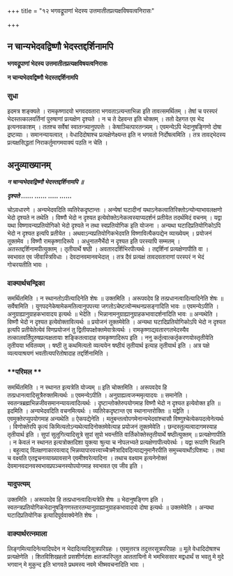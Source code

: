 +++
title = "१२ भगवद्रूपाणां भेदस्य उत्तमातीतप्रत्यक्षविषयत्वनिरासः"

+++


## न चान्यभेदवद्विष्णौ भेदस्तद्दर्शिनामपि

**भगवद्रूपाणां भेदस्य उत्तमातीतप्रत्यक्षविषयत्वनिरासः**

**न चान्यभेदवद्विष्णौ भेदस्तद्दर्शिनामपि**

### **सुधा**

इदमत्र शङ्क्यते । रामकृष्णादयो भगवदवतारा भगवताऽत्यन्ताभिन्ना इति तावत्समर्थितम् । तेषां च परस्परं भेदस्तत्कालवर्तिनां पुरुषाणां प्रत्यक्षेण दृश्यते । न च ते देहवन्त इति चोक्तम् । ततो देहगत एव भेद इत्यनवकाशम् । ततश्च सर्वेषां स्वातन्त्र्यानुपपत्तेः । केषाञ्चित्पारतन्त्र्यम् । एवमन्येऽपि भेदानुषङ्गिणो दोषा द्रष्टव्याः । समानन्यायत्वात् । वेधादिदोषाश्च प्रत्यक्षेणेक्ष्यन्त इति न भगवतो निर्दोषत्वमिति । तत्र तावद्भेदस्य प्रत्यक्षसिद्धतां निराकर्तुमागमवाक्यं पठति न चेति ।

## **अनुव्याख्यानम्**

***न चान्यभेदवद्विष्णौ भेदस्तद्दर्शिनामपि ॥***

***दृश्यते ...... ...... ..... ......***

चोऽवधारणे । अन्यभेदवदिति व्यतिरेकदृष्टान्तः । अन्येषां घटादीनां यथाऽनेकत्वातिरिक्तोऽन्योन्याभावलक्षणो भेदो दृश्यते न तथेति । विष्णौ भेदो न दृश्यत इत्येवोक्तेऽनेकत्वस्याप्यदर्शनं प्रतीयेत तदर्थमिदं वचनम् । यद्वा यथा विष्णावन्यप्रतियोगिको भेदो दृश्यते न तथा स्वप्रतियोगिक इति योजना । अन्यथा घटादिप्रतियोगिकोऽपि भेदो न दृश्यत इत्यपि प्रतीयेत । अथवाऽन्यप्रतियोगिकभेदवति विष्णावित्यैकपद्येन व्याख्येयम् । प्रयोजनं तूक्तमेव । विष्णौ रामकृष्णादिरूपे । अधुनातनैर्भेदो न दृश्यत इति परस्यापि सम्मतम् । अतस्तद्दर्शिनामपीत्युक्तम् । तृतीयार्थे षष्ठी । अवतारदर्शिभिरपीत्यर्थः । तद्दर्शिनां प्रत्यक्षेणापीति वा । स्वभावत एव जीवास्त्रिविधाः । देवदानवमानवभेदात् । तत्र दैवं प्रत्यक्षं तावदवताराणां परस्परं न भेदं गोचरयतीति भावः ।

### **वाक्यार्थचन्द्रिका**

समर्थितमिति । न स्थानतोऽपीत्यादिनेति शेषः ॥ उक्तमिति । अरूपवदेव हि तत्प्रधानत्वादित्यादिनेति शेषः ॥ सर्वेषामिति । युगपदनेकेषामेकमतित्वानुपपत्त्या जगतोऽचेष्टत्वोन्मथनप्रसङ्गादिति भावः ॥ एवमन्येऽपीति । अनुग्राह्यानुग्राहकभावादय इत्यर्थः ॥ भेदेति । भिन्नानामनुग्राह्यानुग्राहकभावादर्शनादिति भावः ॥ अन्यथेति । विष्णौ भेदो न दृश्यत इत्येवोक्तावित्यर्थः ॥ प्रयोजनं तूक्तमेवेति । अन्यथा घटादिप्रतियोगिकोऽपि भेदो न दृश्यत इत्यपि प्रतीयेतेत्येवं विणप्रयोजनं तु द्वितीयपक्षोक्तमेवात्रेत्यर्थः । रामकृष्णाद्यवतारगतभेदस्यैव तत्कालवर्तिपुरुषप्रत्यक्षतायाः शङ्कितत्वादाह रामकृष्णादिरूप इति । ननु कर्तृत्वात्कर्तृकरणयोस्तृतीयेति तृतीयया भवितव्यम् । षष्ठी तु कथमित्यतो व्यत्ययेन षष्ठीयं तृतीयार्थ इत्याह तृतीयार्थ इति । अत्र पक्षे व्यत्ययाश्रयणं भवतीत्यपरितोषादाह तद्दर्शिनामिति ।

### **परिमल **

समर्थितमिति । न स्थानत इत्यत्रेति योज्यम् ॥ इति चोक्तमिति । अरूपवदेव हि तत्प्रधानत्वादिसूत्रैरुक्तमित्यर्थः ॥ एवमन्येऽपीति । अनुग्राह्यत्वजन्ममृत्यादयः ॥ समानेति । स्वतन्त्रब्रह्मभिन्नजीवसमानन्यायत्वादित्यर्थः । दृष्टान्तोक्तेरुपयोगमाह विष्णौ भेदो न दृश्यत इत्येवोक्त इति ॥ इदमिति । अन्यभेदवदिति वचनमित्यर्थः । व्यतिरेकदृष्टान्त एव स्थानान्तरोक्तिः ॥ यद्वेति । एवमुक्तेरप्युपयोगमाह अन्यथेति ॥ ऐकपद्येनेति । मतुबन्तत्वोपगमेनान्यभेदवांश्चासौ विष्णुश्चेत्येकपदत्वेनेत्यर्थः । विणोक्तेरपि कृत्यं किमित्यतोऽन्यथेत्यादिनोक्तमेवेत्याह प्रयोजनं तूक्तमेवेति । छन्दस्तुल्यत्वादागमस्याह तृतीयार्थ इति । सुपां सुलुगित्यादिसूत्रे सुपां सुपो भवन्तीति वार्तिकोक्तेस्तृतीयार्थे षष्ठीत्युक्तम् ॥ प्रत्यक्षेणापीति । न केवलं न स्थानत इत्यत्रोक्तदिशा युक्त्या श्रुत्या च नोपलभ्यते प्रत्यक्षेणापीत्यपेरर्थः । यद्वा रूपाणि भिन्नानि । बहुत्वाद् विलक्षणाकारवत्वाद् भिन्नव्यापारवत्त्वाच्चैत्रमैत्रादिवदित्याद्यनुमानैरपीति समुच्चयार्थोऽपिशब्दः । तथा च वक्ष्यति एतद्वचनव्याख्यावसाने एवमीश्वरेत्यादिना । तथाच वक्ष्याम इत्यनेनोक्तं देवमानवदानवस्वभावप्रपञ्चनस्योपयोगमाह स्वभावत एव जीव इति ।

### **यादुपत्यम्**

उक्तमिति । अरूपवदेव हि तत्प्रधानत्वादित्यत्रेति शेषः ॥ भेदानुषङ्गिण इति । स्वतन्त्रप्रतियोगिकभेदानुषङ्गिणस्तारतम्यानुग्राह्यानुग्राहकभावादयो दोषा इत्यर्थः ॥ उक्तमेवेति । अन्यथा घटादिप्रतियोगिक इत्यादिपूर्ववाक्येनेति शेषः ।

### **वाक्यार्थरत्नमाला**

लिङ्गमित्यादिनेत्यादिपदेन न भेदादित्यादिसूत्रपरिग्रहः । एवमुत्तरत्र तदुत्तरसूत्रपरिग्रहः ॥ मूले वेधादिदोषाश्च प्रत्यक्षेणेति । शितविशिखहतो प्रसशीर्णदंशः क्षतजपरिप्लुत आततायिनो मे भमभिससार मद्वधार्थं स भवतु मे मुदे भगवान् मे मुकुन्द इति भागवते प्रथमस्य नवमे भीष्मवचनादिति भावः ।

